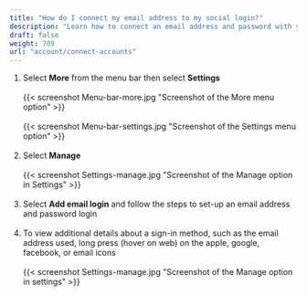 ```yaml
---
title: "How do I connect my email address to my social login?"
description: "Learn how to connect an email address and password with your social account login in Planter"
draft: false
weight: 709
url: "account/connect-accounts"
---
```


1. Select **More** from the menu bar then select **Settings**<br /><br />
{{< screenshot Menu-bar-more.jpg "Screenshot of the More menu option" >}}<br /><br />
{{< screenshot Menu-bar-settings.jpg "Screenshot of the Settings menu option" >}}<br /><br />
2. Select **Manage**<br /><br />
{{< screenshot Settings-manage.jpg "Screenshot of the Manage option in Settings" >}}<br /><br />
3. Select **Add email login** and follow the steps to set-up an email address and password login<br /><br />
4. To view additional details about a sign-in method, such as the email address used, long press (hover on web) on the apple, google, facebook, or email icons<br /><br />
{{< screenshot Settings-manage.jpg "Screenshot of the Manage option in settings" >}}<br /><br />

